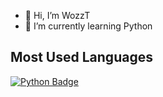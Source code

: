 - 👋 Hi, I’m WozzT
- 🔎 I’m currently learning Python

## Most Used Languages

[![Python Badge](https://img.shields.io/badge/python-3670A0?style=for-the-badge&logo=python&logoColor=ffdd54)](#)
<br />
<br />



